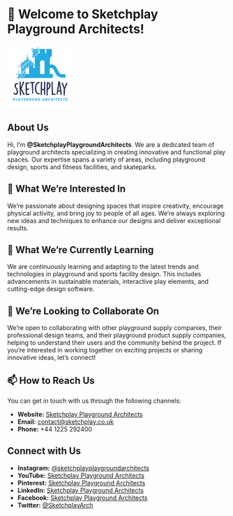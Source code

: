 # 👋 Welcome to Sketchplay Playground Architects!

<img src="https://github.com/SketchplayPlaygroundArchitects/SketchplayPlaygroundArchitects/blob/main/logo%20lagtest.png" alt="Sketchplay Playground Architects Logo" width="150"/>

## About Us
Hi, I’m **@SketchplayPlaygroundArchitects**. We are a dedicated team of playground architects specializing in creating innovative and functional play spaces. Our expertise spans a variety of areas, including playground design, sports and fitness facilities, and skateparks.

## 👀 What We’re Interested In
We’re passionate about designing spaces that inspire creativity, encourage physical activity, and bring joy to people of all ages. We’re always exploring new ideas and techniques to enhance our designs and deliver exceptional results.

## 🌱 What We’re Currently Learning
We are continuously learning and adapting to the latest trends and technologies in playground and sports facility design. This includes advancements in sustainable materials, interactive play elements, and cutting-edge design software.

## 💞️ We’re Looking to Collaborate On
We’re open to collaborating with other playground supply companies, their professional design teams, and their playground product supply companies, helping to understand their users and the community behind the project. If you’re interested in working together on exciting projects or sharing innovative ideas, let’s connect!

## 📫 How to Reach Us
You can get in touch with us through the following channels:
- **Website:** [Sketchplay Playground Architects](https://www.sketchplay.co.uk)
- **Email:** contact@sketchplay.co.uk
- **Phone:** +44 1225 292400

## Connect with Us
- **Instagram:** [@sketchplayplaygroundarchitects](https://www.instagram.com/sketchplayuk)
- **YouTube:** [Sketchplay Playground Architects](https://www.youtube.com/@SketchplayPlaygroundArchitect)
- **Pinterest:** [Sketchplay Playground Architects](https://www.pinterest.com/sketchplayplaygroundarchitects)
- **LinkedIn:** [Sketchplay Playground Architects](https://www.linkedin.com/company/sketchplay-playground-architects)
- **Facebook:** [Sketchplay Playground Architects](https://www.facebook.com/sketchplay.playground.architects)
- **Twitter:** [@SketchplayArch](https://twitter.com/SketchplayArch)

